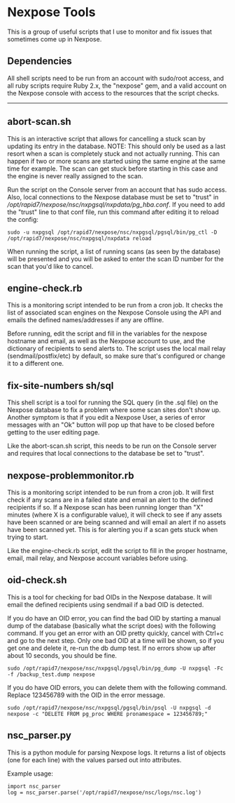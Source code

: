 # Nexpose Tools

This is a group of useful scripts that I use to monitor and fix issues that sometimes come up in Nexpose.

## Dependencies
All shell scripts need to be run from an account with sudo/root access, and all ruby scripts require Ruby 2.x, the "nexpose" gem, and a valid account on the Nexpose console with access to the resources that the script checks.

- - - -

## abort-scan.sh
This is an interactive script that allows for cancelling a stuck scan by updating its entry in the database. NOTE: This should only be used as a last resort when a scan is completely stuck and not actually running. This can happen if two or more scans are started using the same engine at the same time for example. The scan can get stuck before starting in this case and the engine is never really assigned to the scan.

Run the script on the Console server from an account that has sudo access. Also, local connections to the Nexpose database must be set to "trust" in */opt/rapid7/nexpose/nsc/nxpgsql/nxpdata/pg_hba.conf*. If you need to add the "trust" line to that conf file, run this command after editing it to reload the config:

    sudo -u nxpgsql /opt/rapid7/nexpose/nsc/nxpgsql/pgsql/bin/pg_ctl -D /opt/rapid7/nexpose/nsc/nxpgsql/nxpdata reload

When running the script, a list of running scans (as seen by the database) will be presented and you will be asked to enter the scan ID number for the scan that you'd like to cancel.


## engine-check.rb
This is a monitoring script intended to be run from a cron job. It checks the list of associated scan engines on the Nexpose Console using the API and emails the defined names/addresses if any are offline.

Before running, edit the script and fill in the variables for the nexpose hostname and email, as well as the Nexpose account to use, and the dictionary of recipients to send alerts to. The script uses the local mail relay (sendmail/postfix/etc) by default, so make sure that's configured or change it to a different one.


## fix-site-numbers sh/sql
This shell script is a tool for running the SQL query (in the .sql file) on the Nexpose database to fix a problem where some scan sites don't show up. Another symptom is that if you edit a Nexpose User, a series of error messages with an "Ok" button will pop up that have to be closed before getting to the user editing page.

Like the abort-scan.sh script, this needs to be run on the Console server and requires that local connections to the database be set to "trust".


## nexpose-problemmonitor.rb
This is a monitoring script intended to be run from a cron job. It will first check if any scans are in a failed state and email an alert to the defined recipients if so. If a Nexpose scan has been running longer than "X" minutes (where X is a configurable value), it will check to see if any assets have been scanned or are being scanned and will email an alert if no assets have been scanned yet. This is for alerting you if a scan gets stuck when trying to start.

Like the engine-check.rb script, edit the script to fill in the proper hostname, email, mail relay, and Nexpose account variables before using. 


## oid-check.sh
This is a tool for checking for bad OIDs in the Nexpose database. It will email the defined recipients using sendmail if a bad OID is detected.

If you do have an OID error, you can find the bad OID by starting a manual dump of the database (basically what the script does) with the following command. If you get an error with an OID pretty quickly, cancel with Ctrl+c and go to the next step. Only one bad OID at a time will be shown, so if you get one and delete it, re-run the db dump test. If no errors show up after about 10 seconds, you should be fine. 

    sudo /opt/rapid7/nexpose/nsc/nxpgsql/pgsql/bin/pg_dump -U nxpgsql -Fc  -f /backup_test.dump nexpose

If you do have OID errors, you can delete them with the following command. Replace 123456789 with the OID in the error message.

    sudo /opt/rapid7/nexpose/nsc/nxpgsql/pgsql/bin/psql -U nxpgsql -d nexpose -c "DELETE FROM pg_proc WHERE pronamespace = 123456789;"


## nsc_parser.py
This is a python module for parsing Nexpose logs. It returns a list of objects (one for each line) with the values parsed out into attributes.

Example usage:

    import nsc_parser
    log = nsc_parser.parse('/opt/rapid7/nexpose/nsc/logs/nsc.log')

